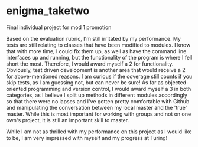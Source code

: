 # enigma_taketwo
Final individual project for mod 1 promotion

Based on the evaluation rubric, I'm still irritated by my performance. My tests are still relating to classes that have been
modified to modules. I know that with more time, I could fix them up, as well as have the command line interfaces up and running, but the functionality of the program is where I fell short the most. Therefore, I would award myself a 2 for functionality. Obviously, test driven development is another area that would receive a 2 for above-mentioned reasons. I am curious if the coverage still counts if you skip tests, as I am guessing not, but can never be sure! As far as objected-oriented programming and version control, I would award myself a 3 in both categories, as I believe I split up methods in different modules accordingly so that there were no lapses and I've gotten pretty comfortable with Github and manipulating the conversation between my local master and the 'true' master. While this is most important for working with groups and not on one own's project, it is still an important skill to master.

While I am not as thrilled with my performance on this project as I would like to be, I am very impressed with myself and my progress at Turing!
